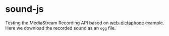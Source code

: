 # sound-js
Testing the MediaStream Recording API based on [web-dictaphone](https://github.com/mdn/web-dictaphone/blob/gh-pages/scripts/app.js) example. Here we download the recorded sound as an `ogg` file.
